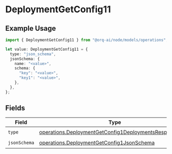 # DeploymentGetConfig11

## Example Usage

```typescript
import { DeploymentGetConfig11 } from "@orq-ai/node/models/operations";

let value: DeploymentGetConfig11 = {
  type: "json_schema",
  jsonSchema: {
    name: "<value>",
    schema: {
      "key": "<value>",
      "key1": "<value>",
    },
  },
};
```

## Fields

| Field                                                                                                                            | Type                                                                                                                             | Required                                                                                                                         | Description                                                                                                                      |
| -------------------------------------------------------------------------------------------------------------------------------- | -------------------------------------------------------------------------------------------------------------------------------- | -------------------------------------------------------------------------------------------------------------------------------- | -------------------------------------------------------------------------------------------------------------------------------- |
| `type`                                                                                                                           | [operations.DeploymentGetConfig1DeploymentsResponseType](../../models/operations/deploymentgetconfig1deploymentsresponsetype.md) | :heavy_check_mark:                                                                                                               | N/A                                                                                                                              |
| `jsonSchema`                                                                                                                     | [operations.DeploymentGetConfig1JsonSchema](../../models/operations/deploymentgetconfig1jsonschema.md)                           | :heavy_check_mark:                                                                                                               | N/A                                                                                                                              |
